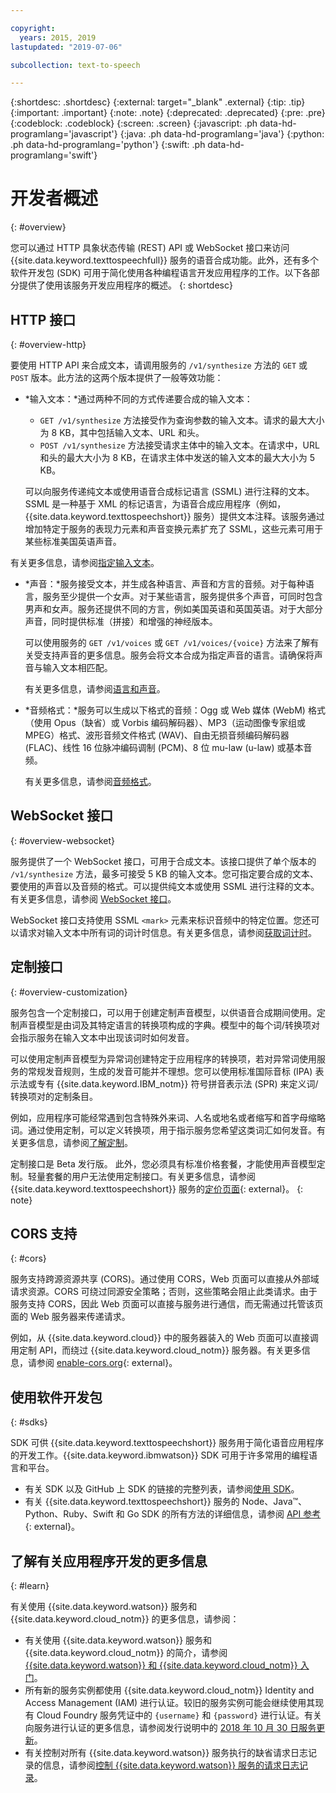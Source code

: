 ```yaml
---

copyright:
  years: 2015, 2019
lastupdated: "2019-07-06"

subcollection: text-to-speech

---
```


{:shortdesc: .shortdesc}
{:external: target="_blank" .external}
{:tip: .tip}
{:important: .important}
{:note: .note}
{:deprecated: .deprecated}
{:pre: .pre}
{:codeblock: .codeblock}
{:screen: .screen}
{:javascript: .ph data-hd-programlang='javascript'}
{:java: .ph data-hd-programlang='java'}
{:python: .ph data-hd-programlang='python'}
{:swift: .ph data-hd-programlang='swift'}

# 开发者概述
{: #overview}

您可以通过 HTTP 具象状态传输 (REST) API 或 WebSocket 接口来访问 {{site.data.keyword.texttospeechfull}} 服务的语音合成功能。此外，还有多个软件开发包 (SDK) 可用于简化使用各种编程语言开发应用程序的工作。以下各部分提供了使用该服务开发应用程序的概述。
{: shortdesc}

## HTTP 接口
{: #overview-http}

要使用 HTTP API 来合成文本，请调用服务的 `/v1/synthesize` 方法的 `GET` 或 `POST` 版本。此方法的这两个版本提供了一般等效功能：

-   *输入文本：*通过两种不同的方式传递要合成的输入文本：
    -   `GET /v1/synthesize` 方法接受作为查询参数的输入文本。请求的最大大小为 8 KB，其中包括输入文本、URL 和头。
    -   `POST /v1/synthesize` 方法接受请求主体中的输入文本。在请求中，URL 和头的最大大小为 8 KB，在请求主体中发送的输入文本的最大大小为 5 KB。

    可以向服务传递纯文本或使用语音合成标记语言 (SSML) 进行注释的文本。SSML 是一种基于 XML 的标记语言，为语音合成应用程序（例如，{{site.data.keyword.texttospeechshort}} 服务）提供文本注释。该服务通过增加特定于服务的表现力元素和声音变换元素扩充了 SSML，这些元素可用于某些标准美国英语声音。

有关更多信息，请参阅[指定输入文本](/docs/services/text-to-speech?topic=text-to-speech-usingHTTP#input)。
-   *声音：*服务接受文本，并生成各种语言、声音和方言的音频。对于每种语言，服务至少提供一个女声。对于某些语言，服务提供多个声音，可同时包含男声和女声。服务还提供不同的方言，例如美国英语和英国英语。对于大部分声音，同时提供标准（拼接）和增强的神经版本。

    可以使用服务的 `GET /v1/voices` 或 `GET /v1/voices/{voice}` 方法来了解有关受支持声音的更多信息。服务会将文本合成为指定声音的语言。请确保将声音与输入文本相匹配。

    有关更多信息，请参阅[语言和声音](/docs/services/text-to-speech?topic=text-to-speech-voices)。
-   *音频格式：*服务可以生成以下格式的音频：Ogg 或 Web 媒体 (WebM) 格式（使用 Opus（缺省）或 Vorbis 编码解码器）、MP3（运动图像专家组或 MPEG）格式、波形音频文件格式 (WAV)、自由无损音频编码解码器 (FLAC)、线性 16 位脉冲编码调制 (PCM)、8 位 mu-law (u-law) 或基本音频。

    有关更多信息，请参阅[音频格式](/docs/services/text-to-speech?topic=text-to-speech-audioFormats)。

## WebSocket 接口
{: #overview-websocket}

服务提供了一个 WebSocket 接口，可用于合成文本。该接口提供了单个版本的 `/v1/synthesize` 方法，最多可接受 5 KB 的输入文本。您可指定要合成的文本、要使用的声音以及音频的格式。可以提供纯文本或使用 SSML 进行注释的文本。有关更多信息，请参阅 [WebSocket 接口](/docs/services/text-to-speech?topic=text-to-speech-usingWebSocket)。

WebSocket 接口支持使用 SSML `<mark>` 元素来标识音频中的特定位置。您还可以请求对输入文本中所有词的词计时信息。有关更多信息，请参阅[获取词计时](/docs/services/text-to-speech?topic=text-to-speech-timing)。

## 定制接口
{: #overview-customization}

服务包含一个定制接口，可以用于创建定制声音模型，以供语音合成期间使用。定制声音模型是由词及其特定语言的转换项构成的字典。模型中的每个词/转换项对会指示服务在输入文本中出现该词时如何发音。

可以使用定制声音模型为异常词创建特定于应用程序的转换项，若对异常词使用服务的常规发音规则，生成的发音可能并不理想。您可以使用标准国际音标 (IPA) 表示法或专有 {{site.data.keyword.IBM_notm}} 符号拼音表示法 (SPR) 来定义词/转换项对的定制条目。

例如，应用程序可能经常遇到包含特殊外来词、人名或地名或者缩写和首字母缩略词。通过使用定制，可以定义转换项，用于指示服务您希望这类词汇如何发音。有关更多信息，请参阅[了解定制](/docs/services/text-to-speech?topic=text-to-speech-customIntro)。

定制接口是 Beta 发行版。
此外，您必须具有标准价格套餐，才能使用声音模型定制。轻量套餐的用户无法使用定制接口。有关更多信息，请参阅 {{site.data.keyword.texttospeechshort}} 服务的[定价页面](https://www.ibm.com/cloud/watson-text-to-speech/pricing){: external}。
{: note}

## CORS 支持
{: #cors}

服务支持跨源资源共享 (CORS)。通过使用 CORS，Web 页面可以直接从外部域请求资源。CORS 可绕过同源安全策略；否则，这些策略会阻止此类请求。由于服务支持 CORS，因此 Web 页面可以直接与服务进行通信，而无需通过托管该页面的 Web 服务器来传递请求。

例如，从 {{site.data.keyword.cloud}} 中的服务器装入的 Web 页面可以直接调用定制 API，而绕过 {{site.data.keyword.cloud_notm}} 服务器。有关更多信息，请参阅 [enable-cors.org](https://enable-cors.org/){: external}。

## 使用软件开发包
{: #sdks}

SDK 可供 {{site.data.keyword.texttospeechshort}} 服务用于简化语音应用程序的开发工作。{{site.data.keyword.ibmwatson}} SDK 可用于许多常用的编程语言和平台。

-   有关 SDK 以及 GitHub 上 SDK 的链接的完整列表，请参阅[使用 SDK](/docs/services/watson?topic=watson-using-sdks)。
-   有关 {{site.data.keyword.texttospeechshort}} 服务的 Node、Java&trade;、Python、Ruby、Swift 和 Go SDK 的所有方法的详细信息，请参阅 [API 参考](https://{DomainName}/apidocs/text-to-speech){: external}。

## 了解有关应用程序开发的更多信息
{: #learn}

有关使用 {{site.data.keyword.watson}} 服务和 {{site.data.keyword.cloud_notm}} 的更多信息，请参阅：

-   有关使用 {{site.data.keyword.watson}} 服务和 {{site.data.keyword.cloud_notm}} 的简介，请参阅 [{{site.data.keyword.watson}} 和 {{site.data.keyword.cloud_notm}} 入门](/docs/services/watson?topic=watson-about)。
-   所有新的服务实例都使用 {{site.data.keyword.cloud_notm}} Identity and Access Management (IAM) 进行认证。较旧的服务实例可能会继续使用其现有 Cloud Foundry 服务凭证中的 `{username}` 和 `{password}` 进行认证。有关向服务进行认证的更多信息，请参阅发行说明中的 [2018 年 10 月 30 日服务更新](/docs/services/text-to-speech?topic=text-to-speech-release-notes#October2018)。
-   有关控制对所有 {{site.data.keyword.watson}} 服务执行的缺省请求日志记录的信息，请参阅[控制 {{site.data.keyword.watson}} 服务的请求日志记录](/docs/services/watson?topic=watson-gs-logging-overview)。
